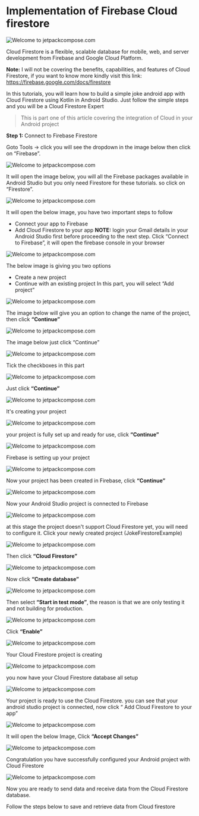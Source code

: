 # Implementation of Firebase Cloud firestore 

![Welcome to jetpackcompose.com](https://miro.medium.com/max/1400/1*rRs5kgidBosSGeRlv0LxvA.jpeg)

Cloud Firestore is a flexible, scalable database for mobile, web, and server development from Firebase and Google Cloud Platform.

**Note:** I will not be covering the benefits, capabilities, and features of Cloud Firestore, if you want to know more kindly visit this link: https://firebase.google.com/docs/firestore

In this tutorials, you will learn how to build a simple joke android app with Cloud Firestore using Kotlin in Android Studio. Just follow the simple steps and you will be a Cloud Firestore Expert

> This is part one of this article covering the integration of Cloud in your Android project

**Step 1:** Connect to Firebase Firestore

Goto Tools -> click you will see the dropdown in the image below then click on “Firebase”.

![Welcome to jetpackcompose.com](https://miro.medium.com/max/1400/1*vLm3iWOq3BVweOF3F1lWwA.png)

It will open the image below, you will all the Firebase packages available in Android Studio but you only need Firestore for these tutorials. so click on “Firestore”.

![Welcome to jetpackcompose.com](https://miro.medium.com/max/1400/1*RuPOkQORgVnpv4PF62twMQ.png)

It will open the below image, you have two important steps to follow
- Connect your app to Firebase
- Add Cloud Firestore to your app
**NOTE:** login your Gmail details in your Android Studio first before proceeding to the next step.
Click “Connect to Firebase”, it will open the firebase console in your browser

![Welcome to jetpackcompose.com](https://miro.medium.com/max/1400/1*11jaPWyTekm2tcm_9Xv45Q.png)

The below image is giving you two options
- Create a new project
- Continue with an existing project
In this part, you will select “Add project”

![Welcome to jetpackcompose.com](https://miro.medium.com/max/1400/1*Lkvtx0aA1j0TKijoZUDQwQ.png)

The image below will give you an option to change the name of the project, then click **“Continue”**

![Welcome to jetpackcompose.com](https://miro.medium.com/max/1400/1*DYKfNtCjogIBpU2FiBdSEw.png)

The image below just click “Continue”

![Welcome to jetpackcompose.com](https://miro.medium.com/max/1400/1*kK3KU_viQepC6pkNop2hnw.png)

Tick the checkboxes in this part

![Welcome to jetpackcompose.com](https://miro.medium.com/max/1400/1*hgfJcNXxpOCPzCeJBpaE_Q.png)

Just click **“Continue”**

![Welcome to jetpackcompose.com](https://miro.medium.com/max/1400/1*b41i5skgqUy8ZGWzdDZ32g.png)

It's creating your project

![Welcome to jetpackcompose.com](https://miro.medium.com/max/1400/1*9JfmKc_LpUV-bxYiADoTvw.png)

your project is fully set up and ready for use, click **“Continue”**

![Welcome to jetpackcompose.com](https://miro.medium.com/max/1400/1*DoQsMUnYJlOuITFJ3rVHdg.png)

Firebase is setting up your project

![Welcome to jetpackcompose.com](https://miro.medium.com/max/1400/1*OX4jPgHxSiAiDgbokHqWvA.png)

Now your project has been created in Firebase, click **“Continue”**

![Welcome to jetpackcompose.com](https://miro.medium.com/max/1400/1*YZXej8YO9KvGIWZAJZ5K0g.png)

Now your Android Studio project is connected to Firebase

![Welcome to jetpackcompose.com](https://miro.medium.com/max/1400/1*MuSXxuLH03KDYScBHmi1SQ.png)

at this stage the project doesn't support Cloud Firestore yet, you will need to configure it.
Click your newly created project (JokeFirestoreExample)

![Welcome to jetpackcompose.com](https://miro.medium.com/max/1400/1*2FAzmY7MHydrzpXbNyH8xQ.png)

Then click **“Cloud Firestore”**

![Welcome to jetpackcompose.com](https://miro.medium.com/max/1400/1*d0AXeNCdgbypSFJF__ACNg.png)

Now click **“Create database”**

![Welcome to jetpackcompose.com](https://miro.medium.com/max/1400/1*mYV0l6qRA3XQh5lrH3VScg.png)

Then select **“Start in test mode”**, the reason is that we are only testing it and not building for production.

![Welcome to jetpackcompose.com](https://miro.medium.com/max/1400/1*M3syZpOW7ccgi3W1K9ooIw.png)

Click **“Enable”**

![Welcome to jetpackcompose.com](https://miro.medium.com/max/1400/1*gvtmSQpiZBieIj6cpmv_PQ.png)

Your Cloud Firestore project is creating

![Welcome to jetpackcompose.com](https://miro.medium.com/max/1400/1*XKxpD_mZH9D4ciOX9rzB8g.png)

you now have your Cloud Firestore database all setup

![Welcome to jetpackcompose.com](https://miro.medium.com/max/1400/1*oaTMwzCviNkUL95G62XrRA.png)

Your project is ready to use the Cloud Firestore. you can see that your android studio project is connected, now click “ Add Cloud Firestore to your app”

![Welcome to jetpackcompose.com](https://miro.medium.com/max/1400/1*X4R9jnrTyugpwoN-gZm0NA.png)

It will open the below Image, Click **“Accept Changes”**

![Welcome to jetpackcompose.com](https://miro.medium.com/max/1400/1*jtw15_wo6k5jqdM4a04E5A.png)

Congratulation you have successfully configured your Android project with Cloud Firestore

![Welcome to jetpackcompose.com](https://miro.medium.com/max/1400/1*mhFsJOxvo4-HXftOPFHTRw.png)

Now you are ready to send data and receive data from the Cloud Firestore database.

Follow the steps below to save and retrieve data from Cloud firestore


